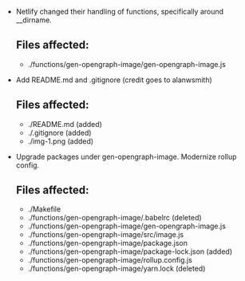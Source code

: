 - Netlify changed their handling of functions, specifically around \_\_dirname.

  ## Files affected:

  - ./functions/gen-opengraph-image/gen-opengraph-image.js

- Add README.md and .gitignore (credit goes to alanwsmith)

  ## Files affected:

  - ./README.md (added)
  - ./.gitignore (added)
  - ./img-1.png (added)

- Upgrade packages under gen-opengraph-image. Modernize rollup config.
  ## Files affected:
  - ./Makefile
  - ./functions/gen-opengraph-image/.babelrc (deleted)
  - ./functions/gen-opengraph-image/gen-opengraph-image.js
  - ./functions/gen-opengraph-image/src/image.js
  - ./functions/gen-opengraph-image/package.json
  - ./functions/gen-opengraph-image/package-lock.json (added)
  - ./functions/gen-opengraph-image/rollup.config.js
  - ./functions/gen-opengraph-image/yarn.lock (deleted)
